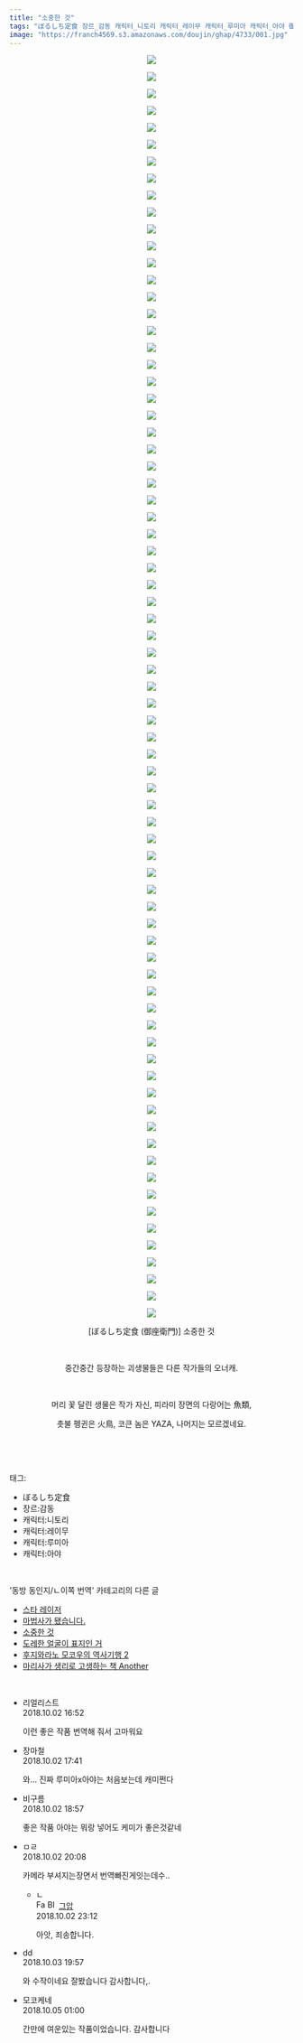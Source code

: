 ```yaml
---
title: "소중한 것"
tags: "ぼるしち定食 장르_감동 캐릭터_니토리 캐릭터_레이무 캐릭터_루미아 캐릭터_아야 御座衛門 동방_동인지／ㄴ이쪽_번역"
image: "https://franch4569.s3.amazonaws.com/doujin/ghap/4733/001.jpg"
---
```

<div class="article">
<p style="text-align: center; clear: none; float: none;"><img src="{{ site.imgserver2 }}/ghap/4733/001.jpg"/></p>
<p style="text-align: center; clear: none; float: none;"><img src="{{ site.imgserver2 }}/ghap/4733/002.jpg"/></p>
<p style="text-align: center; clear: none; float: none;"><img src="{{ site.imgserver2 }}/ghap/4733/003.jpg"/></p>
<p style="text-align: center; clear: none; float: none;"><img src="{{ site.imgserver2 }}/ghap/4733/004.jpg"/></p>
<p style="text-align: center; clear: none; float: none;"><img src="{{ site.imgserver2 }}/ghap/4733/005.jpg"/></p>
<p style="text-align: center; clear: none; float: none;"><img src="{{ site.imgserver2 }}/ghap/4733/006.jpg"/></p>
<p style="text-align: center; clear: none; float: none;"><img src="{{ site.imgserver2 }}/ghap/4733/007.jpg"/></p>
<p style="text-align: center; clear: none; float: none;"><img src="{{ site.imgserver2 }}/ghap/4733/008.jpg"/></p>
<p style="text-align: center; clear: none; float: none;"><img src="{{ site.imgserver2 }}/ghap/4733/009.jpg"/></p>
<p style="text-align: center; clear: none; float: none;"><img src="{{ site.imgserver2 }}/ghap/4733/010.jpg"/></p>
<p style="text-align: center; clear: none; float: none;"><img src="{{ site.imgserver2 }}/ghap/4733/011.jpg"/></p>
<p style="text-align: center; clear: none; float: none;"><img src="{{ site.imgserver2 }}/ghap/4733/012.jpg"/></p>
<p style="text-align: center; clear: none; float: none;"><img src="{{ site.imgserver2 }}/ghap/4733/013.jpg"/></p>
<p style="text-align: center; clear: none; float: none;"><img src="{{ site.imgserver2 }}/ghap/4733/014.jpg"/></p>
<p style="text-align: center; clear: none; float: none;"><img src="{{ site.imgserver2 }}/ghap/4733/015.jpg"/></p>
<p style="text-align: center; clear: none; float: none;"><img src="{{ site.imgserver2 }}/ghap/4733/016.jpg"/></p>
<p style="text-align: center; clear: none; float: none;"><img src="{{ site.imgserver2 }}/ghap/4733/017.jpg"/></p>
<p style="text-align: center; clear: none; float: none;"><img src="{{ site.imgserver2 }}/ghap/4733/018.jpg"/></p>
<p style="text-align: center; clear: none; float: none;"><img src="{{ site.imgserver2 }}/ghap/4733/019.jpg"/></p>
<p style="text-align: center; clear: none; float: none;"><img src="{{ site.imgserver2 }}/ghap/4733/020.jpg"/></p>
<p style="text-align: center; clear: none; float: none;"><img src="{{ site.imgserver2 }}/ghap/4733/021.jpg"/></p>
<p style="text-align: center; clear: none; float: none;"><img src="{{ site.imgserver2 }}/ghap/4733/022.jpg"/></p>
<p style="text-align: center; clear: none; float: none;"><img src="{{ site.imgserver2 }}/ghap/4733/023.jpg"/></p>
<p style="text-align: center; clear: none; float: none;"><img src="{{ site.imgserver2 }}/ghap/4733/024.jpg"/></p>
<p style="text-align: center; clear: none; float: none;"><img src="{{ site.imgserver2 }}/ghap/4733/025.jpg"/></p>
<p style="text-align: center; clear: none; float: none;"><img src="{{ site.imgserver2 }}/ghap/4733/026.jpg"/></p>
<p style="text-align: center; clear: none; float: none;"><img src="{{ site.imgserver2 }}/ghap/4733/027.jpg"/></p>
<p style="text-align: center; clear: none; float: none;"><img src="{{ site.imgserver2 }}/ghap/4733/028.jpg"/></p>
<p style="text-align: center; clear: none; float: none;"><img src="{{ site.imgserver2 }}/ghap/4733/029.jpg"/></p>
<p style="text-align: center; clear: none; float: none;"><img src="{{ site.imgserver2 }}/ghap/4733/030.jpg"/></p>
<p style="text-align: center; clear: none; float: none;"><img src="{{ site.imgserver2 }}/ghap/4733/031.jpg"/></p>
<p style="text-align: center; clear: none; float: none;"><img src="{{ site.imgserver2 }}/ghap/4733/032.jpg"/></p>
<p style="text-align: center; clear: none; float: none;"><img src="{{ site.imgserver2 }}/ghap/4733/033.jpg"/></p>
<p style="text-align: center; clear: none; float: none;"><img src="{{ site.imgserver2 }}/ghap/4733/034.jpg"/></p>
<p style="text-align: center; clear: none; float: none;"><img src="{{ site.imgserver2 }}/ghap/4733/035.jpg"/></p>
<p style="text-align: center; clear: none; float: none;"><img src="{{ site.imgserver2 }}/ghap/4733/036.jpg"/></p>
<p style="text-align: center; clear: none; float: none;"><img src="{{ site.imgserver2 }}/ghap/4733/037.jpg"/></p>
<p style="text-align: center; clear: none; float: none;"><img src="{{ site.imgserver2 }}/ghap/4733/038.jpg"/></p>
<p style="text-align: center; clear: none; float: none;"><img src="{{ site.imgserver2 }}/ghap/4733/039.jpg"/></p>
<p style="text-align: center; clear: none; float: none;"><img src="{{ site.imgserver2 }}/ghap/4733/040.jpg"/></p>
<p style="text-align: center; clear: none; float: none;"><img src="{{ site.imgserver2 }}/ghap/4733/041.jpg"/></p>
<p style="text-align: center; clear: none; float: none;"><img src="{{ site.imgserver2 }}/ghap/4733/042.jpg"/></p>
<p style="text-align: center; clear: none; float: none;"><img src="{{ site.imgserver2 }}/ghap/4733/043.jpg"/></p>
<p style="text-align: center; clear: none; float: none;"><img src="{{ site.imgserver2 }}/ghap/4733/044.jpg"/></p>
<p style="text-align: center; clear: none; float: none;"><img src="{{ site.imgserver2 }}/ghap/4733/045.jpg"/></p>
<p style="text-align: center; clear: none; float: none;"><img src="{{ site.imgserver2 }}/ghap/4733/046.jpg"/></p>
<p style="text-align: center; clear: none; float: none;"><img src="{{ site.imgserver2 }}/ghap/4733/047.jpg"/></p>
<p style="text-align: center; clear: none; float: none;"><img src="{{ site.imgserver2 }}/ghap/4733/048.jpg"/></p>
<p style="text-align: center; clear: none; float: none;"><img src="{{ site.imgserver2 }}/ghap/4733/049.jpg"/></p>
<p style="text-align: center; clear: none; float: none;"><img src="{{ site.imgserver2 }}/ghap/4733/050.jpg"/></p>
<p style="text-align: center; clear: none; float: none;"><img src="{{ site.imgserver2 }}/ghap/4733/051.jpg"/></p>
<p style="text-align: center; clear: none; float: none;"><img src="{{ site.imgserver2 }}/ghap/4733/052.jpg"/></p>
<p style="text-align: center; clear: none; float: none;"><img src="{{ site.imgserver2 }}/ghap/4733/053.jpg"/></p>
<p style="text-align: center; clear: none; float: none;"><img src="{{ site.imgserver2 }}/ghap/4733/054.jpg"/></p>
<p style="text-align: center; clear: none; float: none;"><img src="{{ site.imgserver2 }}/ghap/4733/055.jpg"/></p>
<p style="text-align: center; clear: none; float: none;"><img src="{{ site.imgserver2 }}/ghap/4733/056.jpg"/></p>
<p style="text-align: center; clear: none; float: none;"><img src="{{ site.imgserver2 }}/ghap/4733/057.jpg"/></p>
<p style="text-align: center; clear: none; float: none;"><img src="{{ site.imgserver2 }}/ghap/4733/058.jpg"/></p>
<p style="text-align: center; clear: none; float: none;"><img src="{{ site.imgserver2 }}/ghap/4733/059.jpg"/></p>
<p style="text-align: center; clear: none; float: none;"><img src="{{ site.imgserver2 }}/ghap/4733/060.jpg"/></p>
<p style="text-align: center; clear: none; float: none;"><img src="{{ site.imgserver2 }}/ghap/4733/061.jpg"/></p>
<p style="text-align: center; clear: none; float: none;"><img src="{{ site.imgserver2 }}/ghap/4733/062.jpg"/></p>
<p style="text-align: center; clear: none; float: none;"><img src="{{ site.imgserver2 }}/ghap/4733/063.jpg"/></p>
<p style="text-align: center; clear: none; float: none;"><img src="{{ site.imgserver2 }}/ghap/4733/064.jpg"/></p>
<p style="text-align: center; clear: none; float: none;"><img src="{{ site.imgserver2 }}/ghap/4733/065.jpg"/></p>
<p style="text-align: center; clear: none; float: none;"><img src="{{ site.imgserver2 }}/ghap/4733/066.jpg"/></p>
<p style="text-align: center; clear: none; float: none;"><img src="{{ site.imgserver2 }}/ghap/4733/067.jpg"/></p>
<p style="text-align: center; clear: none; float: none;"><img src="{{ site.imgserver2 }}/ghap/4733/068.jpg"/></p>
<p style="text-align: center; clear: none; float: none;"><img src="{{ site.imgserver2 }}/ghap/4733/069.jpg"/></p>
<p style="text-align: center; clear: none; float: none;"><img src="{{ site.imgserver2 }}/ghap/4733/070.jpg"/></p>
<p style="text-align: center; clear: none; float: none;"><img src="{{ site.imgserver2 }}/ghap/4733/071.jpg"/></p>
<p style="text-align: center; clear: none; float: none;"><img src="{{ site.imgserver2 }}/ghap/4733/072.jpg"/></p>
<p style="text-align: center; clear: none; float: none;"><img src="{{ site.imgserver2 }}/ghap/4733/073.jpg"/></p>
<p style="text-align: center; clear: none; float: none;"><img src="{{ site.imgserver2 }}/ghap/4733/074.jpg"/></p>
<p style="text-align: center; clear: none; float: none;"><img src="{{ site.imgserver2 }}/ghap/4733/075.jpg"/></p>
<p style="text-align: center; clear: none; float: none;">[ぼるしち定食 (御座衛門)] 소중한 것</p>
<p style="text-align: center; clear: none; float: none;"><br/></p>
<p style="text-align: center; clear: none; float: none;">중간중간 등장하는 괴생물들은 다른 작가들의 오너캐.</p>
<p style="text-align: center; clear: none; float: none;"><br/></p>
<p style="text-align: center; clear: none; float: none;">머리 꽃 달린 생물은 작가 자신, 피라미 장면의 다랑어는 魚類,</p>
<p style="text-align: center; clear: none; float: none;">촛불 펭귄은 火鳥, 코큰 놈은 YAZA, 나머지는 모르겠네요.</p>
<p style="text-align: center; clear: none; float: none;"><br/></p>
</div><br/>
<div class="tagTrail">
<p>태그: </p>
<ul>
<li>ぼるしち定食</li>
<li>장르:감동</li>
<li>캐릭터:니토리</li>
<li>캐릭터:레이무</li>
<li>캐릭터:루미아</li>
<li>캐릭터:아야</li>
</ul>
</div><br/>
<div class="another">
<p>'동방 동인지/ㄴ이쪽 번역' 카테고리의 다른 글</p>
<ul>
<li><a href="/ghap_4737">스타 레이저</a></li>
<li><a href="/ghap_4734">마법사가 됐습니다.</a></li>
<li><a href="/ghap_4733">소중한 것</a></li>
<li><a href="/ghap_4729">도레한 얼굴이 표지인 거</a></li>
<li><a href="/ghap_4727">후지와라노 모코우의 역사기행 2</a></li>
<li><a href="/ghap_4724">마리사가 생리로 고생하는 책 Another</a></li>
</ul>
</div><br/>
<div class="cb_module cb_fluid">
<div class="cb_wrt cb_profile">
<div class="comment">
<ul>
<li class="cb_thumb_off" id="comment15343766">
<div class="cb_comment_area">
<div class="cb_info_area">
<div class="cb_section">
<span class="cb_nick_name">리얼리스트</span>
</div>
<div class="cb_section">
<span class="cb_date">2018.10.02 16:52 </span>
</div>
</div>
<div class="cb_dsc_comment">
<p class="cb_dsc">
											이런 좋은 작품 번역해 줘서 고마워요
										</p>
</div>
</div></li>
<li class="cb_thumb_off" id="comment15343815">
<div class="cb_comment_area">
<div class="cb_info_area">
<div class="cb_section">
<span class="cb_nick_name">장마철</span>
</div>
<div class="cb_section">
<span class="cb_date">2018.10.02 17:41 </span>
</div>
</div>
<div class="cb_dsc_comment">
<p class="cb_dsc">
											와... 진짜 루미아x아야는 처음보는데 캐미쩐다
										</p>
</div>
</div></li>
<li class="cb_thumb_off" id="comment15343872">
<div class="cb_comment_area">
<div class="cb_info_area">
<div class="cb_section">
<span class="cb_nick_name">비구름</span>
</div>
<div class="cb_section">
<span class="cb_date">2018.10.02 18:57 </span>
</div>
</div>
<div class="cb_dsc_comment">
<p class="cb_dsc">
											좋은 작품 아야는 뭐랑 넣어도 케미가 좋은것같네
										</p>
</div>
</div></li>
<li class="cb_thumb_off" id="comment15343902">
<div class="cb_comment_area">
<div class="cb_info_area">
<div class="cb_section">
<span class="cb_nick_name">ㅁㄹ</span>
</div>
<div class="cb_section">
<span class="cb_date">2018.10.02 20:08 </span>
</div>
</div>
<div class="cb_dsc_comment">
<p class="cb_dsc">
											카메라 부셔지는장면서 번역빠진게잇는데수..
										</p>
</div>
<ul>
<li class="cb_thumb_off" id="comment15343992">
<span class="cb_bu_subnode">ㄴ</span>
<div class="cb_comment_area">
<div class="cb_info_area">
<div class="cb_section">
<span class="cb_nick_name"><img alt="Favicon of https://ghaptouhou.tistory.com" height="16" onerror="this.onerror=null;this.parentNode.removeChild(this)" src="https://ghaptouhou.tistory.com/favicon.ico" width="16"/> <img alt="BlogIcon" height="16" onerror="this.parentNode.removeChild(this)" src="https://ghaptouhou.tistory.com/index.gif" width="16"/> <a href="https://ghaptouhou.tistory.com" onclick="return openLinkInNewWindow(this)"> 그압</a><span class="tistoryProfileLayerTrigger" onclick='TistoryProfile.show(event, this, {"title":"\uc800\uae30 \uc774\uac70 \ub098\uc911\uc5d0 \uc218\uc815 \uac00\ub2a5\ud558\ub098\uc694","url":"https:\/\/ghap.tistory.com","nickname":"\uadf8\uc555","items":[]}); return false;'></span></span>
</div>
<div class="cb_section">
<span class="cb_date">2018.10.02 23:12 </span>
</div>
</div>
<div class="cb_dsc_comment">
<p class="cb_dsc">
																아앗, 죄송합니다.
															</p>
</div>
</div>
</li>
</ul>
</div></li>
<li class="cb_thumb_off" id="comment15344497">
<div class="cb_comment_area">
<div class="cb_info_area">
<div class="cb_section">
<span class="cb_nick_name">dd</span>
</div>
<div class="cb_section">
<span class="cb_date">2018.10.03 19:57 </span>
</div>
</div>
<div class="cb_dsc_comment">
<p class="cb_dsc">
											와 수작이네요 잘봤습니다 감사합니다,.
										</p>
</div>
</div></li>
<li class="cb_thumb_off" id="comment15345167">
<div class="cb_comment_area">
<div class="cb_info_area">
<div class="cb_section">
<span class="cb_nick_name">모코케네</span>
</div>
<div class="cb_section">
<span class="cb_date">2018.10.05 01:00 </span>
</div>
</div>
<div class="cb_dsc_comment">
<p class="cb_dsc">
											간만에 여운있는 작품이었습니다. 감사합니다
										</p>
</div>
</div></li>
</ul>
</div>
</div><!-- commentList close -->
</div><br/>
